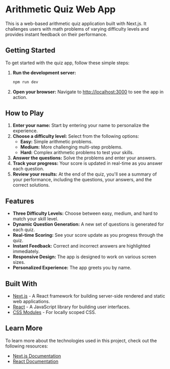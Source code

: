 # Arithmetic Quiz Web App

This is a web-based arithmetic quiz application built with Next.js. It challenges users with math problems of varying difficulty levels and provides instant feedback on their performance.

## Getting Started

To get started with the quiz app, follow these simple steps:

1.  **Run the development server:**
    ```bash
    npm run dev
    ```
2.  **Open your browser:**
    Navigate to [http://localhost:3000](http://localhost:3000) to see the app in action.

## How to Play

1.  **Enter your name:**
    Start by entering your name to personalize the experience.
2.  **Choose a difficulty level:**
    Select from the following options:
    *   **Easy:** Simple arithmetic problems.
    *   **Medium:** More challenging multi-step problems.
    *   **Hard:** Complex arithmetic problems to test your skills.
3.  **Answer the questions:**
    Solve the problems and enter your answers.
4.  **Track your progress:**
    Your score is updated in real-time as you answer each question.
5.  **Review your results:**
    At the end of the quiz, you'll see a summary of your performance, including the questions, your answers, and the correct solutions.

## Features

*   **Three Difficulty Levels:** Choose between easy, medium, and hard to match your skill level.
*   **Dynamic Question Generation:** A new set of questions is generated for each quiz.
*   **Real-time Scoring:** See your score update as you progress through the quiz.
*   **Instant Feedback:** Correct and incorrect answers are highlighted immediately.
*   **Responsive Design:** The app is designed to work on various screen sizes.
*   **Personalized Experience:** The app greets you by name.

## Built With

*   [Next.js](https://nextjs.org/) - A React framework for building server-side rendered and static web applications.
*   [React](https://reactjs.org/) - A JavaScript library for building user interfaces.
*   [CSS Modules](https://github.com/css-modules/css-modules) - For locally scoped CSS.

## Learn More

To learn more about the technologies used in this project, check out the following resources:

*   [Next.js Documentation](https://nextjs.org/docs)
*   [React Documentation](https://reactjs.org/docs/getting-started.html)


